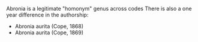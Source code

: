 Abronia is a legitimate "homonym" genus across codes
There is also a one year difference in the authorship:

- Abronia aurita (Cope, 1868)
- Abronia aurita (Cope, 1869)